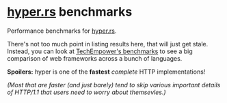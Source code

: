 # [hyper.rs][] benchmarks

Performance benchmarks for [hyper.rs][].

There's not too much point in listing results here, that will just get stale. Instead, you can look at [TechEmpower's benchmarks](https://www.techempower.com/benchmarks/#section=data-r18&hw=ph&test=plaintext) to see a big comparison of web frameworks across a bunch of languages.

**Spoilers:** hyper is one of the **fastest** *complete* HTTP implementations!

*(Most that are faster (and just barely) tend to skip various important details of HTTP/1.1 that users need to worry about themsevles.)*

[hyper.rs]: https://hyper.rs
